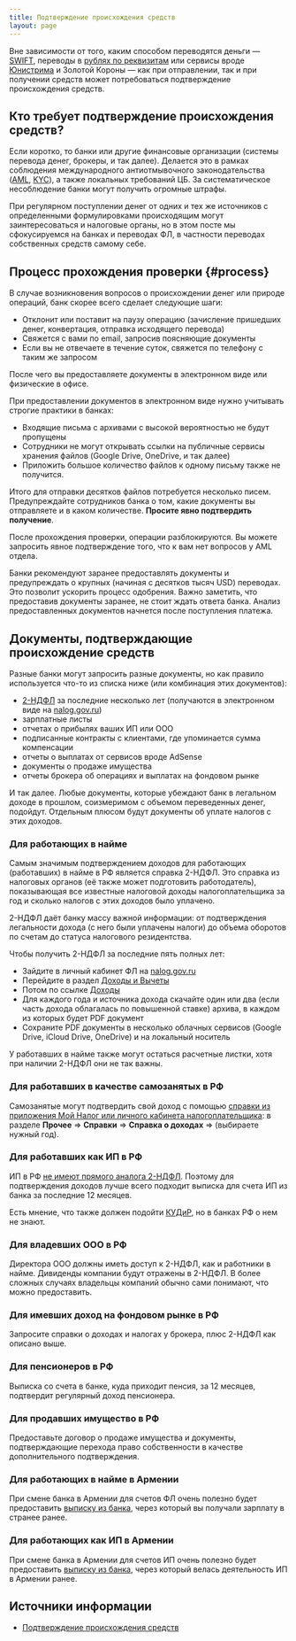 ```yaml
---
title: Подтверждение происхождения средств
layout: page
---
```


Вне зависимости от того, каким способом переводятся деньги — [SWIFT](bank-transfer-ru-am.md#swift), переводы в [рублях по реквизитам](bank-transfer-ru-am.md#spfs) или сервисы вроде [Юнистрима](unistream.md) и Золотой Короны — как при отправлении, так и при получении средств может потребоваться подтверждение происхождения средств.

## Кто требует подтверждение происхождения средств?

Если коротко, то банки или другие финансовые организации (системы перевода денег, брокеры, и так далее). Делается это в рамках соблюдения международного антиотмывочного законодательства ([AML](https://www.investopedia.com/terms/a/aml.asp), [KYC](https://en.wikipedia.org/wiki/Know_your_customer)), а также локальных требований ЦБ. За систематическое несоблюдение банки могут получить огромные штрафы.

При регулярном поступлении денег от одних и тех же источников с определенными формулировками происходящим могут заинтересоваться и налоговые органы, но в этом посте мы сфокусируемся на банках и переводах ФЛ, в частности переводах собственных средств самому себе.

## Процесс прохождения проверки {#process}

В случае возникновения вопросов о происхождении денег или природе операций, банк скорее всего сделает следующие шаги:

- Отклонит или поставит на паузу операцию (зачисление пришедших денег, конвертация, отправка исходящего перевода)
- Свяжется с вами по email, запросив поясняющие документы
- Если вы не отвечаете в течение суток, свяжется по телефону с таким же запросом

После чего вы предоставляете документы в электронном виде или физические в офисе.

При предоставлении документов в электронном виде нужно учитывать строгие практики в банках:

- Входящие письма с архивами с высокой вероятностью не будут пропущены
- Сотрудники не могут открывать ссылки на публичные сервисы хранения файлов (Google Drive, OneDrive, и так далее)
- Приложить большое количество файлов к одному письму также не получится.

Итого для отправки десятков файлов потребуется несколько писем. Предупреждайте сотрудников банка о том, какие
документы вы отправляете и в каком количестве. **Просите явно подтвердить получение**.

После прохождения проверки, операции разблокируются. Вы можете запросить явное подтверждение того, что к вам нет вопросов у AML отдела.

Банки рекомендуют заранее предоставлять документы и предупреждать о крупных (начиная с десятков тысяч USD) переводах. Это позволит ускорить процесс одобрения. Важно заметить, что предоставив документы заранее, не стоит ждать ответа банка. Анализ предоставленных документов начнется после поступления платежа.

## Документы, подтверждающие происхождение средств

Разные банки могут запросить разные документы, но как правило используется что-то из списка ниже (или комбинация этих документов):

- [2-НДФЛ](https://www.banki.ru/wikibank/forma_2-ndfl/) за последние несколько лет (получаются в электронном виде на [nalog.gov.ru](https://nalog.gov.ru/))
- зарплатные листы
- отчетах о прибылях ваших ИП или ООО
- подписанные контракты с клиентами, где упоминается сумма компенсации
- отчеты о выплатах от сервисов вроде AdSense
- документы о продаже имущества
- отчеты брокера об операциях и выплатах на фондовом рынке

И так далее. Любые документы, которые убеждают банк в легальном доходе в прошлом, соизмеримом с объемом переведенных денег, подойдут. Отдельным плюсом будут документы об уплате налогов с этих доходов.

### Для работающих в найме

Самым значимым подтверждением доходов для работающих (работавших) в найме в РФ является справка 2-НДФЛ. Это справка из налоговых органов (её также может подготовить работодатель), показывающая все известные налоговой доходы налогоплательщика за год и сколько налогов с этих доходов было уплачено.

2-НДФЛ даёт банку массу важной информации: от подтверждения легальности дохода (с него были уплачены налоги) до объема оборотов по счетам до статуса налогового резидентства.

Чтобы получить 2-НДФЛ за последние пять полных лет:

- Зайдите в личный кабинет ФЛ на [nalog.gov.ru](https://nalog.gov.ru/)
- Перейдите в раздел [Доходы и Вычеты](https://lkfl2.nalog.ru/lkfl/incomesAndTaxDeductions)
- Потом по ссылке [Доходы](https://lkfl2.nalog.ru/lkfl/incomesAndTaxDeductions/userIncomes)
- Для каждого года и источника дохода скачайте один или два (если часть дохода облагалась по повышенной ставке) архива, в каждом из которых будет PDF документ
- Сохраните PDF документы в несколько облачных сервисов (Google Drive, iCloud Drive, OneDrive) и на локальный носитель

У работавших в найме также могут остаться расчетные листки, хотя при наличии 2-НДФЛ они не так важны.

### Для работавших в качестве самозанятых в РФ

Самозанятые могут подтвердить свой доход с помощью [справки из приложения Мой Налог или личного кабинета налогоплательщика](https://www.gosuslugi.ru/help/faq/finance/4685): в разделе **Прочее** ⇒ **Справки** ⇒ **Справка о доходах** ⇒ (выбираете нужный год).

### Для работавших как ИП в РФ

ИП в РФ [не имеют прямого аналога 2-НДФЛ](https://e-kontur.ru/enquiry/1770/spravka-o-dohodah-ip-samomu-sebe). Поэтому для подтверждения доходов лучше всего подходит выписка для счета ИП из банка за последние 12 месяцев.

Есть мнение, что также должен подойти [КУДиР](https://www.b-kontur.ru/enquiry/694-kudir-na-usn-6), но в банках РФ о нем не знают.

### Для владевших ООО в РФ

Директора ООО должны иметь доступ к 2-НДФЛ, как и работники в найме. Дивиденды компании будут отражены в 2-НДФЛ. В более сложных случаях владельцы компаний обычно сами понимают, что можно предоставить.

### Для имевших доход на фондовом рынке в РФ

Запросите справки о доходах и налогах у брокера, плюс 2-НДФЛ как описано выше.

### Для пенсионеров в РФ

Выписка со счета в банке, куда приходит пенсия, за 12 месяцев, подтвердит регулярный доход пенсионера.

### Для продавших имущество в РФ

Предоставьте договор о продаже имущества и документы, подтверждающие перехода право собственности в качестве дополнительного подтверждения.

### Для работающих в найме в Армении

При смене банка в Армении для счетов ФЛ очень полезно будет предоставить [выписку из банка](../banks/statement.md), через который вы получали зарплату в странее ранее.

### Для работающих как ИП в Армении

При смене банка в Армении для счетов ИП очень полезно будет предоставить [выписку из банка](../banks/statement.md), через который велась деятельность ИП в Армении ранее.

## Источники информации

- [Подтверждение происхождения средств](https://www.notion.so/01abd73e16554cdea70c78c5e43797b7)
